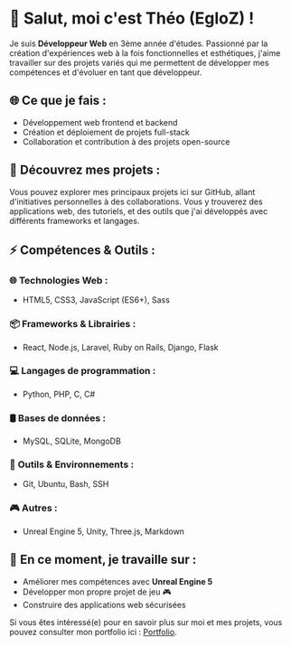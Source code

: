 # 👋 Salut, moi c'est **Théo** (EgloZ) !

Je suis **Développeur Web** en 3ème année d'études. Passionné par la création d'expériences web à la fois fonctionnelles et esthétiques, j'aime travailler sur des projets variés qui me permettent de développer mes compétences et d'évoluer en tant que développeur.

## 🌐 **Ce que je fais :**
- Développement web frontend et backend
- Création et déploiement de projets full-stack
- Collaboration et contribution à des projets open-source

## 📂 **Découvrez mes projets :**
Vous pouvez explorer mes principaux projets ici sur GitHub, allant d'initiatives personnelles à des collaborations. Vous y trouverez des applications web, des tutoriels, et des outils que j'ai développés avec différents frameworks et langages.

## ⚡ **Compétences & Outils :**

### 🌐 **Technologies Web :**
- HTML5, CSS3, JavaScript (ES6+), Sass

### 📦 **Frameworks & Librairies :**
- React, Node.js, Laravel, Ruby on Rails, Django, Flask

### 💻 **Langages de programmation :**
- Python, PHP, C, C#

### 🛢️ **Bases de données :**
- MySQL, SQLite, MongoDB

### 🔧 **Outils & Environnements :**
- Git, Ubuntu, Bash, SSH

### 🎮 **Autres :**
- Unreal Engine 5, Unity, Three.js, Markdown


## 🔭 **En ce moment, je travaille sur :**
- Améliorer mes compétences avec **Unreal Engine 5**
- Développer mon propre projet de jeu 🎮
- Construire des applications web sécurisées

Si vous êtes intéressé(e) pour en savoir plus sur moi et mes projets, vous pouvez consulter mon portfolio ici : [Portfolio](https://egloz.com/).
